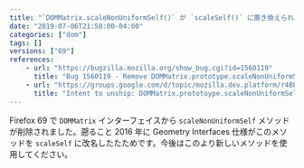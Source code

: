 ```yaml
---
title: "`DOMMatrix.scaleNonUniformSelf()` が `scaleSelf()` に置き換えられる形で廃止されました"
date: "2019-07-06T21:58:00-04:00"
categories: ["dom"]
tags: []
versions: ["69"]
references:
    - url: "https://bugzilla.mozilla.org/show_bug.cgi?id=1560119"
      title: "Bug 1560119 - Remove DOMMatrix.prototype.scaleNonUniformSelf()"
    - url: "https://groups.google.com/d/topic/mozilla.dev.platform/r4B80kbt3FA/discussion"
      title: "Intent to unship: DOMMatrix.prototoype.scaleNonUniformSelf()"
---
```

Firefox 69 で `DOMMatrix` インターフェイスから `scaleNonUniformSelf` メソッドが削除されました。遡ること 2016 年に Geometry Interfaces 仕様がこのメソッドを `scaleSelf` に改名したたためです。今後はこのより新しいメソッドを使用してください。
